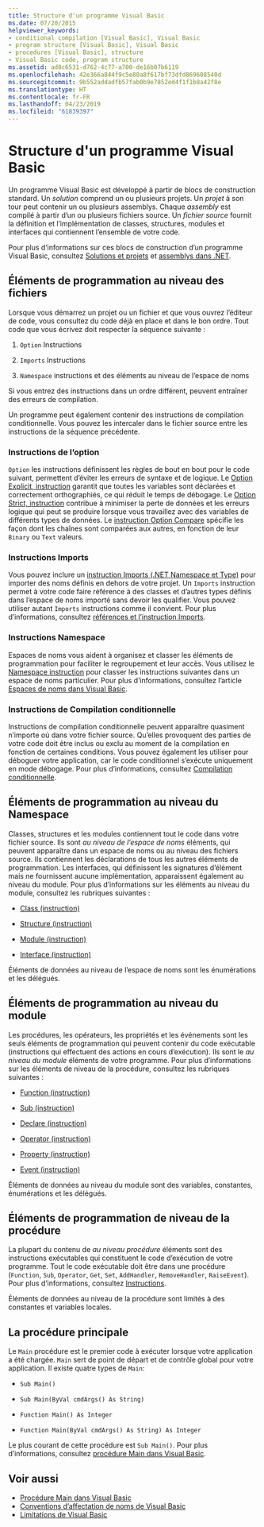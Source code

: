 ```yaml
---
title: Structure d'un programme Visual Basic
ms.date: 07/20/2015
helpviewer_keywords:
- conditional compilation [Visual Basic], Visual Basic
- program structure [Visual Basic], Visual Basic
- procedures [Visual Basic], structure
- Visual Basic code, program structure
ms.assetid: ad0c6531-d762-4c77-a700-de16b07b6119
ms.openlocfilehash: 42e366a844f9c5e80a8f617bf73dfd869608540d
ms.sourcegitcommit: 9b552addadfb57fab0b9e7852ed4f1f1b8a42f8e
ms.translationtype: HT
ms.contentlocale: fr-FR
ms.lasthandoff: 04/23/2019
ms.locfileid: "61839397"
---
```

# <a name="structure-of-a-visual-basic-program"></a>Structure d'un programme Visual Basic
Un programme Visual Basic est développé à partir de blocs de construction standard. Un *solution* comprend un ou plusieurs projets. Un *projet* à son tour peut contenir un ou plusieurs assemblys. Chaque *assembly* est compilé à partir d’un ou plusieurs fichiers source. Un *fichier source* fournit la définition et l’implémentation de classes, structures, modules et interfaces qui contiennent l’ensemble de votre code.  
  
 Pour plus d’informations sur ces blocs de construction d’un programme Visual Basic, consultez [Solutions et projets](/visualstudio/ide/solutions-and-projects-in-visual-studio) et [assemblys dans .NET](../../../standard/assembly/index.md).  
  
## <a name="file-level-programming-elements"></a>Éléments de programmation au niveau des fichiers  
 Lorsque vous démarrez un projet ou un fichier et que vous ouvrez l’éditeur de code, vous consultez du code déjà en place et dans le bon ordre. Tout code que vous écrivez doit respecter la séquence suivante :  
  
1. `Option` Instructions  
  
2. `Imports` Instructions  
  
3. `Namespace` instructions et des éléments au niveau de l’espace de noms  
  
 Si vous entrez des instructions dans un ordre différent, peuvent entraîner des erreurs de compilation.  
  
 Un programme peut également contenir des instructions de compilation conditionnelle. Vous pouvez les intercaler dans le fichier source entre les instructions de la séquence précédente.  
  
### <a name="option-statements"></a>Instructions de l’option  
 `Option` les instructions définissent les règles de bout en bout pour le code suivant, permettent d’éviter les erreurs de syntaxe et de logique. Le [Option Explicit, instruction](../../../visual-basic/language-reference/statements/option-explicit-statement.md) garantit que toutes les variables sont déclarées et correctement orthographiés, ce qui réduit le temps de débogage. Le [Option Strict, instruction](../../../visual-basic/language-reference/statements/option-strict-statement.md) contribue à minimiser la perte de données et les erreurs logique qui peut se produire lorsque vous travaillez avec des variables de différents types de données. Le [instruction Option Compare](../../../visual-basic/language-reference/statements/option-compare-statement.md) spécifie les façon dont les chaînes sont comparées aux autres, en fonction de leur `Binary` ou `Text` valeurs.  
  
### <a name="imports-statements"></a>Instructions Imports  
 Vous pouvez inclure un [instruction Imports (.NET Namespace et Type)](../../../visual-basic/language-reference/statements/imports-statement-net-namespace-and-type.md) pour importer des noms définis en dehors de votre projet. Un `Imports` instruction permet à votre code faire référence à des classes et d’autres types définis dans l’espace de noms importé sans devoir les qualifier. Vous pouvez utiliser autant `Imports` instructions comme il convient. Pour plus d’informations, consultez [références et l’instruction Imports](../../../visual-basic/programming-guide/program-structure/references-and-the-imports-statement.md).  
  
### <a name="namespace-statements"></a>Instructions Namespace  
 Espaces de noms vous aident à organisez et classer les éléments de programmation pour faciliter le regroupement et leur accès. Vous utilisez le [Namespace instruction](../../../visual-basic/language-reference/statements/namespace-statement.md) pour classer les instructions suivantes dans un espace de noms particulier. Pour plus d’informations, consultez l’article [Espaces de noms dans Visual Basic](../../../visual-basic/programming-guide/program-structure/namespaces.md).  
  
### <a name="conditional-compilation-statements"></a>Instructions de Compilation conditionnelle  
 Instructions de compilation conditionnelle peuvent apparaître quasiment n’importe où dans votre fichier source. Qu’elles provoquent des parties de votre code doit être inclus ou exclu au moment de la compilation en fonction de certaines conditions. Vous pouvez également les utiliser pour déboguer votre application, car le code conditionnel s’exécute uniquement en mode débogage. Pour plus d’informations, consultez [Compilation conditionnelle](../../../visual-basic/programming-guide/program-structure/conditional-compilation.md).  
  
## <a name="namespace-level-programming-elements"></a>Éléments de programmation au niveau du Namespace  
 Classes, structures et les modules contiennent tout le code dans votre fichier source. Ils sont *au niveau de l’espace de noms* éléments, qui peuvent apparaître dans un espace de noms ou au niveau des fichiers source. Ils contiennent les déclarations de tous les autres éléments de programmation. Les interfaces, qui définissent les signatures d’élément mais ne fournissent aucune implémentation, apparaissent également au niveau du module. Pour plus d’informations sur les éléments au niveau du module, consultez les rubriques suivantes :  
  
- [Class (instruction)](../../../visual-basic/language-reference/statements/class-statement.md)  
  
- [Structure (instruction)](../../../visual-basic/language-reference/statements/structure-statement.md)  
  
- [Module (instruction)](../../../visual-basic/language-reference/statements/module-statement.md)  
  
- [Interface (instruction)](../../../visual-basic/language-reference/statements/interface-statement.md)  
  
 Éléments de données au niveau de l’espace de noms sont les énumérations et les délégués.  
  
## <a name="module-level-programming-elements"></a>Éléments de programmation au niveau du module  
 Les procédures, les opérateurs, les propriétés et les événements sont les seuls éléments de programmation qui peuvent contenir du code exécutable (instructions qui effectuent des actions en cours d’exécution). Ils sont le *au niveau du module* éléments de votre programme. Pour plus d’informations sur les éléments de niveau de la procédure, consultez les rubriques suivantes :  
  
- [Function (instruction)](../../../visual-basic/language-reference/statements/function-statement.md)  
  
- [Sub (instruction)](../../../visual-basic/language-reference/statements/sub-statement.md)  
  
- [Declare (instruction)](../../../visual-basic/language-reference/statements/declare-statement.md)  
  
- [Operator (instruction)](../../../visual-basic/language-reference/statements/operator-statement.md)  
  
- [Property (instruction)](../../../visual-basic/language-reference/statements/property-statement.md)  
  
- [Event (instruction)](../../../visual-basic/language-reference/statements/event-statement.md)  
  
 Éléments de données au niveau du module sont des variables, constantes, énumérations et les délégués.  
  
## <a name="procedure-level-programming-elements"></a>Éléments de programmation de niveau de la procédure  
 La plupart du contenu de *au niveau procédure* éléments sont des instructions exécutables qui constituent le code d’exécution de votre programme. Tout le code exécutable doit être dans une procédure (`Function`, `Sub`, `Operator`, `Get`, `Set`, `AddHandler`, `RemoveHandler`, `RaiseEvent`). Pour plus d’informations, consultez [Instructions](../../../visual-basic/programming-guide/language-features/statements.md).  
  
 Éléments de données au niveau de la procédure sont limités à des constantes et variables locales.  
  
## <a name="the-main-procedure"></a>La procédure principale  
 Le `Main` procédure est le premier code à exécuter lorsque votre application a été chargée. `Main` sert de point de départ et de contrôle global pour votre application. Il existe quatre types de `Main`:  
  
- `Sub Main()`  
  
- `Sub Main(ByVal cmdArgs() As String)`  
  
- `Function Main() As Integer`  
  
- `Function Main(ByVal cmdArgs() As String) As Integer`  
  
 Le plus courant de cette procédure est `Sub Main()`. Pour plus d’informations, consultez [procédure Main dans Visual Basic](../../../visual-basic/programming-guide/program-structure/main-procedure.md).  
  
## <a name="see-also"></a>Voir aussi

- [Procédure Main dans Visual Basic](../../../visual-basic/programming-guide/program-structure/main-procedure.md)
- [Conventions d’affectation de noms de Visual Basic](../../../visual-basic/programming-guide/program-structure/naming-conventions.md)
- [Limitations de Visual Basic](../../../visual-basic/programming-guide/program-structure/limitations.md)
